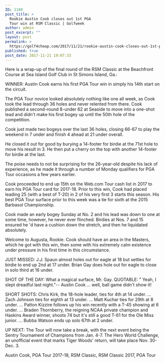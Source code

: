 ```yaml
---
ID: 1108
post_title: >
  Rookie Austin Cook closes out 1st PGA
  Tour win at RSM Classic | Golfweek
author: admin
post_excerpt: ""
layout: post
permalink: >
  https://golf4cheap.com/2017/11/21/rookie-austin-cook-closes-out-1st-pga-tour-win-at-rsm-classic-golfweek/
published: true
post_date: 2017-11-21 19:07:33
---
```

Here is a wrap-up of the final round of the RSM Classic at the Beachfront Course at Sea Island Golf Club in St Simons Island, Ga.:

WINNER: Austin Cook earns his first PGA Tour win in simply his 14th start on the circuit.

The PGA Tour novice looked absolutely nothing like one all week, as Cook took the lead through 36 holes and never relented from there. Cook published a second-round 8-under 62 at Seaside to move into a one-shot lead and didn't make his first bogey up until the 50th hole of the competition.

Cook just made two bogeys over the last 36 holes, closing 66-67 to play the weekend in 7 under and finish 4 ahead at 21 under overall.

He closed it out for good by burying a 14-footer for birdie at the 71st hole to move his result in 3. He then put a cherry on the top with another 14-footer for birdie at the last.

The poise needs to not be surprising for the 26-year-old despite his lack of experience, as he made it through a number of Monday qualifiers for PGA Tour occasions a few years earlier.

Cook proceeded to end up 15th on the Web.com Tour cash list in 2017 to earn his PGA Tour card for 2017-18. Prior to this win, Cook had placed leading 25 (with a best of T-20) in 2 of his very first 3 starts this season. His best PGA Tour surface prior to this week was a tie for sixth at the 2015 Barbasol Championship.

Cook made an early bogey Sunday at No. 2 and his lead was down to one at some time, however, he never ever flinched. Birdies at Nos. 7 and 15 ensured he 'd have a cushion down the stretch, and then he liquidated absolutely.

Welcome to Augusta, Rookie. Cook should have an area in the Masters, which he got with this win, then some with his extremely calm existence under pressure in his first time in this circumstance.

JUST MISSED: J.J. Spaun almost holes out for eagle at 18 but settles for birdie to end up 2nd at 17 under. Brian Gay does hole out for eagle to close in solo third at 16 under.

SHOT OF THE DAY: What a magical surface, Mr. Gay.
QUOTABLE: " Yeah, I slept dreadful last night."-- Austin Cook ... well, ball game didn't show it!

SHORT SHOTS: Chris Kirk, the 18-hole leader, ties for 4th at 14 under. ... Zach Johnson ties for eighth at 13 under. ... Matt Kuchar ties for 29th at 8 under. ... Patton Kizzire follows up his win recently with a T-45 showing at 6 under. ... Braden Thornberry, the reigning NCAA private champion and Haskins Award winner, shoots 74 but it's still a good T-61 for the Ole Miss junior. ... Bubba Watson ends up solo 67th at 2 under.

UP NEXT: The Tour will now take a break, with the next event being the Sentry Tournament of Champions from Jan. 4-7. The Hero World Challenge, an unofficial event that marks Tiger Woods' return, will take place Nov. 30-Dec. 3.

Austin Cook, PGA Tour 2017-18, RSM Classic, RSM Classic 2017, PGA Tour